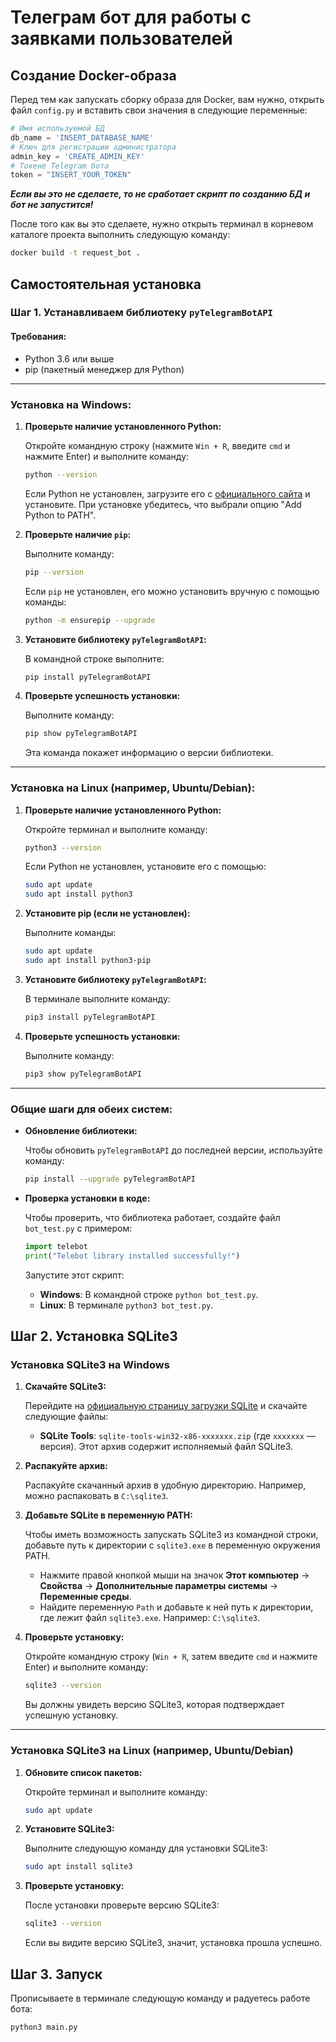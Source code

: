 # Телеграм бот для работы с заявками пользователей
## Создание Docker-образа
Перед тем как запускать сборку образа для Docker, вам нужно, открыть файл `config.py` и вставить свои значения в следующие переменные:
``` python
# Имя используемой БД
db_name = 'INSERT_DATABASE_NAME'
# Ключ для регистрации администратора
admin_key = 'CREATE_ADMIN_KEY'
# Токене Telegram бота
token = "INSERT_YOUR_TOKEN"
```
***Если вы это не сделаете, то не сработает скрипт по созданию БД и бот не запустится!***

После того как вы это сделаете, нужно открыть терминал в корневом каталоге проекта выполнить следующую команду:
``` bash
docker build -t request_bot .
```

## Самостоятельная установка
### Шаг 1. Устанавливаем библиотеку `pyTelegramBotAPI`
#### Требования:
- Python 3.6 или выше
- pip (пакетный менеджер для Python)

---

### Установка на **Windows**:

1. **Проверьте наличие установленного Python:**

   Откройте командную строку (нажмите `Win + R`, введите `cmd` и нажмите Enter) и выполните команду:

   ```bash
   python --version
   ```

   Если Python не установлен, загрузите его с [официального сайта](https://www.python.org/downloads/) и установите. При установке убедитесь, что выбрали опцию "Add Python to PATH".

2. **Проверьте наличие `pip`:**

   Выполните команду:

   ```bash
   pip --version
   ```

   Если `pip` не установлен, его можно установить вручную с помощью команды:

   ```bash
   python -m ensurepip --upgrade
   ```

3. **Установите библиотеку `pyTelegramBotAPI`:**

   В командной строке выполните:

   ```bash
   pip install pyTelegramBotAPI
   ```

4. **Проверьте успешность установки:**

   Выполните команду:

   ```bash
   pip show pyTelegramBotAPI
   ```

   Эта команда покажет информацию о версии библиотеки.

---

### Установка на **Linux** (например, Ubuntu/Debian):

1. **Проверьте наличие установленного Python:**

   Откройте терминал и выполните команду:

   ```bash
   python3 --version
   ```

   Если Python не установлен, установите его с помощью:

   ```bash
   sudo apt update
   sudo apt install python3
   ```

2. **Установите pip (если не установлен):**

   Выполните команды:

   ```bash
   sudo apt update
   sudo apt install python3-pip
   ```

3. **Установите библиотеку `pyTelegramBotAPI`:**

   В терминале выполните команду:

   ```bash
   pip3 install pyTelegramBotAPI
   ```

4. **Проверьте успешность установки:**

   Выполните команду:

   ```bash
   pip3 show pyTelegramBotAPI
   ```

---

### Общие шаги для обеих систем:

- **Обновление библиотеки:**

   Чтобы обновить `pyTelegramBotAPI` до последней версии, используйте команду:

   ```bash
   pip install --upgrade pyTelegramBotAPI
   ```

- **Проверка установки в коде:**

   Чтобы проверить, что библиотека работает, создайте файл `bot_test.py` с примером:

   ```python
   import telebot
   print("Telebot library installed successfully!")
   ```

   Запустите этот скрипт:

   - **Windows**: В командной строке `python bot_test.py`.
   - **Linux**: В терминале `python3 bot_test.py`.

## Шаг 2. Установка SQLite3 
### Установка **SQLite3** на **Windows**

1. **Скачайте SQLite3:**

   Перейдите на [официальную страницу загрузки SQLite](https://sqlite.org/download.html) и скачайте следующие файлы:
   
   - **SQLite Tools**: `sqlite-tools-win32-x86-xxxxxxx.zip` (где `xxxxxxx` — версия). Этот архив содержит исполняемый файл SQLite3.

2. **Распакуйте архив:**

   Распакуйте скачанный архив в удобную директорию. Например, можно распаковать в `C:\sqlite3`.

3. **Добавьте SQLite в переменную PATH:**

   Чтобы иметь возможность запускать SQLite3 из командной строки, добавьте путь к директории с `sqlite3.exe` в переменную окружения PATH.

   - Нажмите правой кнопкой мыши на значок **Этот компьютер** → **Свойства** → **Дополнительные параметры системы** → **Переменные среды**.
   - Найдите переменную `Path` и добавьте к ней путь к директории, где лежит файл `sqlite3.exe`. Например: `C:\sqlite3`.

4. **Проверьте установку:**

   Откройте командную строку (`Win + R`, затем введите `cmd` и нажмите Enter) и выполните команду:

   ```bash
   sqlite3 --version
   ```

   Вы должны увидеть версию SQLite3, которая подтверждает успешную установку.

---

### Установка **SQLite3** на **Linux** (например, Ubuntu/Debian)

1. **Обновите список пакетов:**

   Откройте терминал и выполните команду:

   ```bash
   sudo apt update
   ```

2. **Установите SQLite3:**

   Выполните следующую команду для установки SQLite3:

   ```bash
   sudo apt install sqlite3
   ```

3. **Проверьте установку:**

   После установки проверьте версию SQLite3:

   ```bash
   sqlite3 --version
   ```

   Если вы видите версию SQLite3, значит, установка прошла успешно.

## Шаг 3. Запуск
Прописываете в терминале следующую команду и радуетесь работе бота:
``` bash
python3 main.py
```
